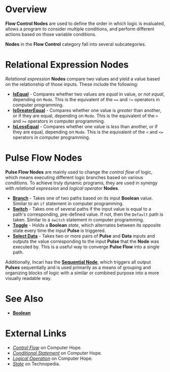 # Overview

**Flow Control Nodes** are used to define the order in which logic is evaluated, allows a program to consider multiple conditions, and perform different actions based on those variable conditions.

**Nodes** in the **Flow Control** category fall into several subcategories.

# Relational Expression Nodes

*Relational expression* **Nodes** compare two values and yield a value based on the relationship of those inputs. These include the following:

* [**IsEqual**](is-equal.md) - Compares whether two values are *equal* in value, or *not equal*, depending on `Mode`. This is the equivalent of the `==` and `!=` operators in computer programming.
* [**IsGreaterEqual**](is-greater-equal.md) - Compares whether one value is *greater* than another, or if they are equal, depending on `Mode`. This is the equivalent of the `>` and `>=` operators in computer programming.
* [**IsLessEqual**](is-less-equal.md) - Compares whether one value is *less* than another, or if they are equal, depending on `Mode`. This is the equivalent of the `<` and `<=` operators in computer programming.

# Pulse Flow Nodes

**Pulse Flow Nodes** are mainly used to change the *control flow* of logic, which means executing different logic branches based on various *conditions*. To achieve truly dynamic programs, they are used in synergy with *relational expression* and *logical operator* **Nodes**.

* [**Branch**](branch.md) - Takes one of two paths based on its input **Boolean** value. Similar to an `if` statement in computer programming.
* [**Switch**](switch.md) - Takes one of several paths if the input value is equal to a path's corresponding, pre-defined value. If not, then the `Default` path is taken. Similar to a `switch` statement in computer programming.
* [**Toggle**](toggle.md) - Holds a **Boolean** *state*, which alternates between its opposite state every time the input **Pulse** is triggered.
* [**Select Data**](select-data.md) - Takes two or more pairs of **Pulse** and **Data** inputs and outputs the value corresponding to the input **Pulse** that the **Node** was executed by. This is a useful way to converge **Pulse Flow** into a single path.

Additionally, Incari has the [**Sequential Node**](sequential.md), which triggers all output **Pulses** sequentially and is used primarily as a means of grouping and organizing blocks of logic with a similar or combined purpose into a more visually readable way.

# See Also

- [**Boolean**](../math/boolean/README.md)

# External Links

- [*Control Flow*](https://www.computerhope.com/jargon/c/contflow.htm) on Computer Hope.
- [*Conditional Statement*](https://www.computerhope.com/jargon/c/contstat.htm) on Computer Hope.
- [*Logical Operation*](https://www.computerhope.com/jargon/l/logioper.htm) on Computer Hope.
- [*State*](https://www.techopedia.com/definition/696/state-computer-science) on Technopedia.





